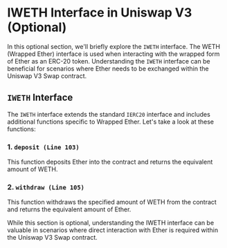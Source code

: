 # IWETH Interface in Uniswap V3 (Optional)

In this optional section, we'll briefly explore the `IWETH` interface. The WETH (Wrapped Ether) interface is used when interacting with the wrapped form of Ether as an ERC-20 token. Understanding the `IWETH` interface can be beneficial for scenarios where Ether needs to be exchanged within the Uniswap V3 Swap contract.

## `IWETH` Interface

The `IWETH` interface extends the standard `IERC20` interface and includes additional functions specific to Wrapped Ether. Let's take a look at these functions:

### 1. `deposit (Line 103)`
This function deposits Ether into the contract and returns the equivalent amount of WETH.

### 2. `withdraw (Line 105)`
This function withdraws the specified amount of WETH from the contract and returns the equivalent amount of Ether.

While this section is optional, understanding the IWETH interface can be valuable in scenarios where direct interaction with Ether is required within the Uniswap V3 Swap contract.
